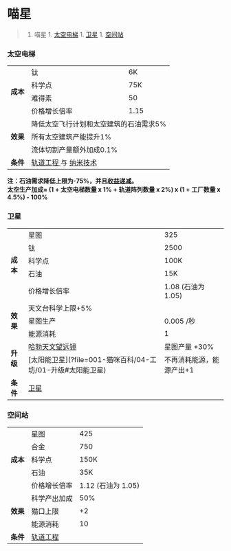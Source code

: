 # 喵星
>1. 喵星
	1. [太空电梯](#太空电梯 "太空电梯")
	1. [卫星](#卫星 "卫星")
	1. [空间站](#空间站 "空间站")

### 太空电梯
<table>
<tbody>
<tr>
<td rowspan="4">
<strong>
成本
</strong>
</td>
<td>
钛
</td>
<td>
6K
</td>
</tr>
<tr>
<td>
科学点
</td>
<td>
75K
</td>
</tr>
<tr>
<td>
难得素
</td>
<td>
50
</td>
</tr>
<tr>
<td>
价格增长倍率
</td>
<td>
1.15
</td>
</tr>
<tr>
<td rowspan="3">
<strong>
效果
</strong>
</td>
<td colspan="2">
降低太空飞行计划和太空建筑的石油需求5%
</td>
</tr>
<tr>
<td colspan="2">
所有太空建筑产能提升1%
</td>
</tr>
<tr>
<td colspan="2">
流体切割产量额外加成0.1%
</td>
</tr>
<tr>
<td>
<strong>
条件
</strong>
</td>
<td colspan="2">
<a href="?file=001-猫咪百科/03-科学/01-科学#轨道工程">
轨道工程
</a>
与
<a href="?file=001-猫咪百科/03-科学/01-科学#纳米技术">
纳米技术
</a>
</td>
</tr>
</tbody>
</table>

**注：石油需求降低上限为-75%，并且<a href="?file=005-名词解释/04-收益递减">收益递减</a>。**<br>
**太空生产加成= (1 + 太空电梯数量 x 1% + 轨道阵列数量 x 2%) x (1 + 工厂数量 x 4.5%) - 100%**


### 卫星
<table>
<tbody>
<tr>
<td rowspan="5">
<strong>
成本
</strong>
</td>
<td>
星图
</td>
<td>
325
</td>
</tr>
<tr>
<td>
钛
</td>
<td>
2500
</td>
</tr>
<tr>
<td>
科学点
</td>
<td>
100K
</td>
</tr>
<tr>
<td>
石油
</td>
<td>
15K
</td>
</tr>
<tr>
<td>
价格增长倍率
</td>
<td>
1.08 (石油为 1.05)
</td>
</tr>
<tr>
<td rowspan="3">
<strong>
效果
</strong>
</td>
<td colspan="2">
天文台科学上限+5%
</td>
</tr>
<tr>
<td>
星图生产
</td>
<td>
0.005 /秒
</td>
</tr>
<tr>
<td>
能源消耗
</td>
<td>
1
</td>
</tr>
<tr>
<td rowspan="2">
<strong>
升级
</strong>
</td>
<td>
<a href="?file=001-猫咪百科/04-工坊/01-升级#哈勃天文望远镜">
哈勃天文望远镜
</a>
</td>
<td>
星图产量 +30%
</td>
</tr>
<tr>
<td>
[太阳能卫星](?file=001-猫咪百科/04-工坊/01-升级#太阳能卫星)
</td>
<td>
不再消耗能源，能源产出+1
</td>
</tr>
<tr>
<td>
<strong>
条件
</strong>
</td>
<td colspan="2">
<a href="?file=001-猫咪百科/03-科学/01-科学#卫星">
卫星
</a>
</td>
</tr>
</tbody>
</table>

### 空间站
<table>
<tbody>
<tr>
<td rowspan="5">
<strong>
成本
</strong>
</td>
<td>
星图
</td>
<td>
425
</td>
</tr>
<tr>
<td>
合金
</td>
<td>
750
</td>
</tr>
<tr>
<td>
科学点
</td>
<td>
150K
</td>
</tr>
<tr>
<td>
石油
</td>
<td>
35K
</td>
</tr>
<tr>
<td>
价格增长倍率
</td>
<td>
1.12 (石油为 1.05)
</td>
</tr>
<tr>
<td rowspan="3">
<strong>
效果
</strong>
</td>
<td>
科学产出加成
</td>
<td>
50%
</td>
</tr>
<tr>
<td>
猫口上限
</td>
<td>
+2
</td>
</tr>
<tr>
<td>
能源消耗
</td>
<td>
10
</td>
</tr>
<tr>
<td>
<strong>
条件
</strong>
</td>
<td colspan="2">
<a href="?file=001-猫咪百科/03-科学/01-科学#轨道工程">
轨道工程
</a>
</td>
</tr>
</tbody>
</table>
